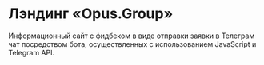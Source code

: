 # Лэндинг «Opus.Group»

Информационный сайт с фидбеком в виде отправки заявки в Телеграм чат посредством бота, осуществленных с использованием JavaScript и Telegram API.
